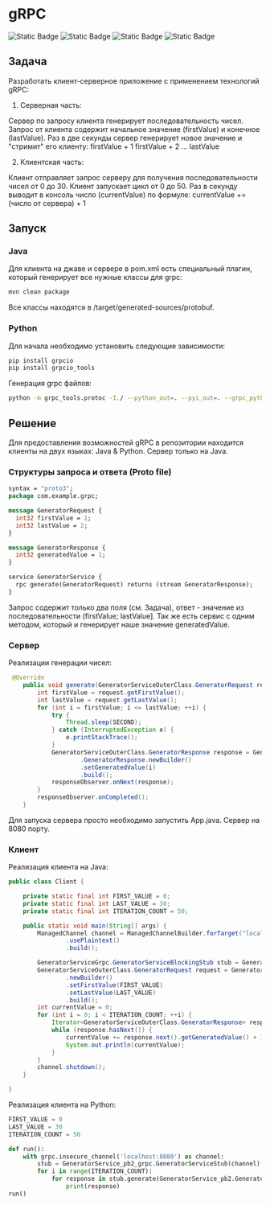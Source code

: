 # gRPC

![Static Badge](https://img.shields.io/badge/Java-white)
![Static Badge](https://img.shields.io/badge/Python-white)
![Static Badge](https://img.shields.io/badge/gRPC-white)
![Static Badge](https://img.shields.io/badge/Maven-white)

## Задача

Разработать клиент-серверное приложение с применением технологий gRPC:

1) Серверная часть:

Сервер по запросу клиента генерирует последовательность чисел.
Запрос от клиента содержит начальное значение (firstValue) и конечное (lastValue).
Раз в две секунды сервер генерирует новое значение и "стримит" его клиенту:
firstValue + 1
firstValue + 2
...
lastValue

2) Клиентская часть:

Клиент отправляет запрос серверу для получения последовательности чисел от 0 до 30.
Клиент запускает цикл от 0 до 50.
Раз в секунду выводит в консоль число (currentValue) по формуле:
currentValue += (число от сервера) + 1

## Запуск

### Java

Для клиента на джаве и сервере в pom.xml есть специальный плагин, который генерирует все нужные классы для grpc:

```bash
mvn clean package
```

Все классы находятся в /target/generated-sources/protobuf.

### Python

Для начала необходимо установить следующие зависимости:

```bash
pip install grpcio
pip install grpcio_tools
```

Генерация grpc файлов:

```bash
python -m grpc_tools.protoc -I./ --python_out=. --pyi_out=. --grpc_python_out=. GeneratorService.proto
```

## Решение

Для предоставления возможностей gRPC в репозитории находится клиенты на двух языках: Java & Python. Сервер только на Java.

### Структуры запроса и ответа (Proto file)

```proto
syntax = "proto3";
package com.example.grpc;

message GeneratorRequest {
  int32 firstValue = 1;
  int32 lastValue = 2;
}

message GeneratorResponse {
  int32 generatedValue = 1;
}

service GeneratorService {
  rpc generate(GeneratorRequest) returns (stream GeneratorResponse);
}
```

Запрос содержит только два поля (см. Задача), ответ - значение из последовательности (firstValue; lastValue]. Так же есть сервис с одним методом, который и генерирует наше значение generatedValue.

### Сервер

Реализации генерации чисел:

```java
 @Override
    public void generate(GeneratorServiceOuterClass.GeneratorRequest request, StreamObserver<GeneratorServiceOuterClass.GeneratorResponse> responseObserver)  {
        int firstValue = request.getFirstValue();
        int lastValue = request.getLastValue();
        for (int i = firstValue; i <= lastValue; ++i) {
            try {
                Thread.sleep(SECOND);
            } catch (InterruptedException e) {
                e.printStackTrace();
            }
            GeneratorServiceOuterClass.GeneratorResponse response = GeneratorServiceOuterClass
                    .GeneratorResponse.newBuilder()
                    .setGeneratedValue(i)
                    .build();
            responseObserver.onNext(response);
        }
        responseObserver.onCompleted();
    }
```

Для запуска сервера просто необходимо запустить App.java. Сервер на 8080 порту.

### Клиент

Реализация клиента на Java:

```java
public class Client {

    private static final int FIRST_VALUE = 0;
    private static final int LAST_VALUE = 30;
    private static final int ITERATION_COUNT = 50;

    public static void main(String[] args) {
        ManagedChannel channel = ManagedChannelBuilder.forTarget("localhost:8080")
                .usePlaintext()
                .build();

        GeneratorServiceGrpc.GeneratorServiceBlockingStub stub = GeneratorServiceGrpc.newBlockingStub(channel);
        GeneratorServiceOuterClass.GeneratorRequest request = GeneratorServiceOuterClass.GeneratorRequest
                .newBuilder()
                .setFirstValue(FIRST_VALUE)
                .setLastValue(LAST_VALUE)
                .build();
        int currentValue = 0;
        for (int i = 0; i < ITERATION_COUNT; ++i) {
            Iterator<GeneratorServiceOuterClass.GeneratorResponse> response = stub.generate(request);
            while (response.hasNext()) {
                currentValue += response.next().getGeneratedValue() + 1;
                System.out.println(currentValue);
            }
        }
        channel.shutdown();
    }

}
```

Реализация клиента на Python:

```python
FIRST_VALUE = 0
LAST_VALUE = 30
ITERATION_COUNT = 50

def run():
    with grpc.insecure_channel('localhost:8080') as channel:
        stub = GeneratorService_pb2_grpc.GeneratorServiceStub(channel)
        for i in range(ITERATION_COUNT):
            for response in stub.generate(GeneratorService_pb2.GeneratorRequest(first_value=FIRST_VALUE, last_value=LAST_VALUE)):
                print(response)
run()
```

